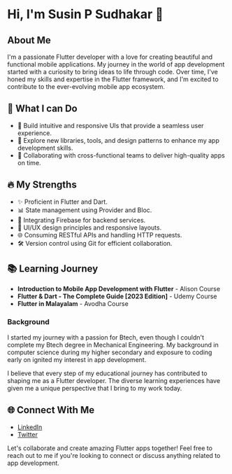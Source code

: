 # Hi, I'm Susin P Sudhakar 👋

## About Me

I'm a passionate Flutter developer with a love for creating beautiful and functional mobile applications. My journey in the world of app development started with a curiosity to bring ideas to life through code. Over time, I've honed my skills and expertise in the Flutter framework, and I'm excited to contribute to the ever-evolving mobile app ecosystem.

## 🚀 What I can Do

- 📱 Build intuitive and responsive UIs that provide a seamless user experience.
- 🧰 Explore new libraries, tools, and design patterns to enhance my app development skills.
- 🔧 Collaborating with cross-functional teams to deliver high-quality apps on time.

## 🔥 My Strengths

- ✨ Proficient in Flutter and Dart.
- 📊 State management using Provider and Bloc.
- 🚀 Integrating Firebase for backend services.
- 🎨 UI/UX design principles and responsive layouts.
- 🌐 Consuming RESTful APIs and handling HTTP requests.
- 🛠️ Version control using Git for efficient collaboration.

## 📚 Learning Journey

- **Introduction to Mobile App Development with Flutter** - Alison Course
- **Flutter & Dart - The Complete Guide [2023 Edition]** - Udemy Course
- **Flutter in Malayalam** - Avodha Course

### Background

I started my journey with a passion for Btech, even though I couldn't complete my Btech degree in Mechanical Engineering. My background in computer science during my higher secondary and exposure to coding early on ignited my interest in app development. 

I believe that every step of my educational journey has contributed to shaping me as a Flutter developer. The diverse learning experiences have given me a unique perspective that I bring to my work today.


## 🌐 Connect With Me

- [LinkedIn](linkedin.com/in/susin-p-sudhakar-7b8930222)
- [Twitter](https://twitter.com/susin_ps)


Let's collaborate and create amazing Flutter apps together! Feel free to reach out to me if you're looking to connect or discuss anything related to app development.


